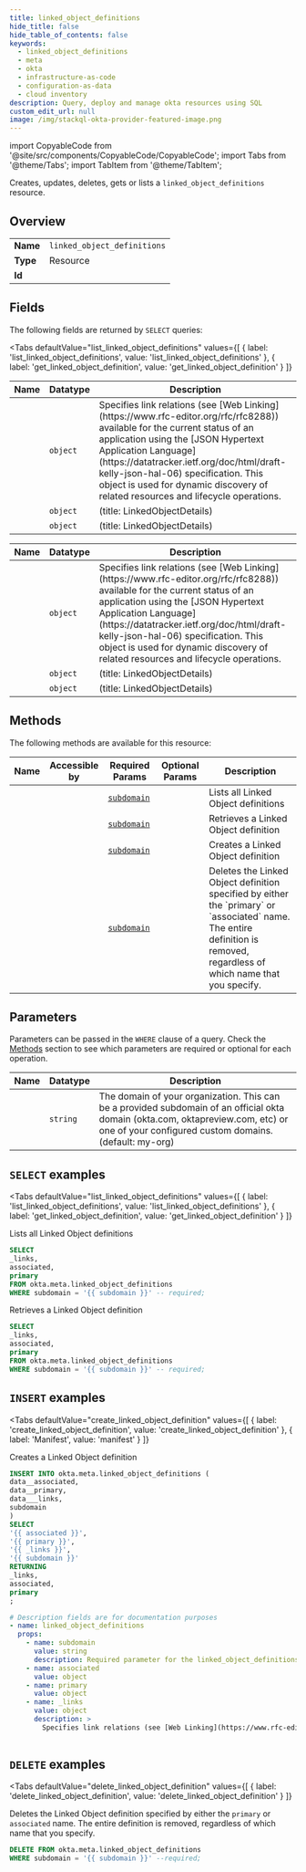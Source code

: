 ```yaml
--- 
title: linked_object_definitions
hide_title: false
hide_table_of_contents: false
keywords:
  - linked_object_definitions
  - meta
  - okta
  - infrastructure-as-code
  - configuration-as-data
  - cloud inventory
description: Query, deploy and manage okta resources using SQL
custom_edit_url: null
image: /img/stackql-okta-provider-featured-image.png
---
```


import CopyableCode from '@site/src/components/CopyableCode/CopyableCode';
import Tabs from '@theme/Tabs';
import TabItem from '@theme/TabItem';

Creates, updates, deletes, gets or lists a <code>linked_object_definitions</code> resource.

## Overview
<table><tbody>
<tr><td><b>Name</b></td><td><code>linked_object_definitions</code></td></tr>
<tr><td><b>Type</b></td><td>Resource</td></tr>
<tr><td><b>Id</b></td><td><CopyableCode code="okta.meta.linked_object_definitions" /></td></tr>
</tbody></table>

## Fields

The following fields are returned by `SELECT` queries:

<Tabs
    defaultValue="list_linked_object_definitions"
    values={[
        { label: 'list_linked_object_definitions', value: 'list_linked_object_definitions' },
        { label: 'get_linked_object_definition', value: 'get_linked_object_definition' }
    ]}
>
<TabItem value="list_linked_object_definitions">

<table>
<thead>
    <tr>
    <th>Name</th>
    <th>Datatype</th>
    <th>Description</th>
    </tr>
</thead>
<tbody>
<tr>
    <td><CopyableCode code="_links" /></td>
    <td><code>object</code></td>
    <td>Specifies link relations (see [Web Linking](https://www.rfc-editor.org/rfc/rfc8288)) available for the current status of an application using the [JSON Hypertext Application Language](https://datatracker.ietf.org/doc/html/draft-kelly-json-hal-06) specification. This object is used for dynamic discovery of related resources and lifecycle operations.</td>
</tr>
<tr>
    <td><CopyableCode code="associated" /></td>
    <td><code>object</code></td>
    <td> (title: LinkedObjectDetails)</td>
</tr>
<tr>
    <td><CopyableCode code="primary" /></td>
    <td><code>object</code></td>
    <td> (title: LinkedObjectDetails)</td>
</tr>
</tbody>
</table>
</TabItem>
<TabItem value="get_linked_object_definition">

<table>
<thead>
    <tr>
    <th>Name</th>
    <th>Datatype</th>
    <th>Description</th>
    </tr>
</thead>
<tbody>
<tr>
    <td><CopyableCode code="_links" /></td>
    <td><code>object</code></td>
    <td>Specifies link relations (see [Web Linking](https://www.rfc-editor.org/rfc/rfc8288)) available for the current status of an application using the [JSON Hypertext Application Language](https://datatracker.ietf.org/doc/html/draft-kelly-json-hal-06) specification. This object is used for dynamic discovery of related resources and lifecycle operations.</td>
</tr>
<tr>
    <td><CopyableCode code="associated" /></td>
    <td><code>object</code></td>
    <td> (title: LinkedObjectDetails)</td>
</tr>
<tr>
    <td><CopyableCode code="primary" /></td>
    <td><code>object</code></td>
    <td> (title: LinkedObjectDetails)</td>
</tr>
</tbody>
</table>
</TabItem>
</Tabs>

## Methods

The following methods are available for this resource:

<table>
<thead>
    <tr>
    <th>Name</th>
    <th>Accessible by</th>
    <th>Required Params</th>
    <th>Optional Params</th>
    <th>Description</th>
    </tr>
</thead>
<tbody>
<tr>
    <td><a href="#list_linked_object_definitions"><CopyableCode code="list_linked_object_definitions" /></a></td>
    <td><CopyableCode code="select" /></td>
    <td><a href="#parameter-subdomain"><code>subdomain</code></a></td>
    <td></td>
    <td>Lists all Linked Object definitions</td>
</tr>
<tr>
    <td><a href="#get_linked_object_definition"><CopyableCode code="get_linked_object_definition" /></a></td>
    <td><CopyableCode code="select" /></td>
    <td><a href="#parameter-subdomain"><code>subdomain</code></a></td>
    <td></td>
    <td>Retrieves a Linked Object definition</td>
</tr>
<tr>
    <td><a href="#create_linked_object_definition"><CopyableCode code="create_linked_object_definition" /></a></td>
    <td><CopyableCode code="insert" /></td>
    <td><a href="#parameter-subdomain"><code>subdomain</code></a></td>
    <td></td>
    <td>Creates a Linked Object definition</td>
</tr>
<tr>
    <td><a href="#delete_linked_object_definition"><CopyableCode code="delete_linked_object_definition" /></a></td>
    <td><CopyableCode code="delete" /></td>
    <td><a href="#parameter-subdomain"><code>subdomain</code></a></td>
    <td></td>
    <td>Deletes the Linked Object definition specified by either the `primary` or `associated` name. The entire definition is removed, regardless of which name that you specify.</td>
</tr>
</tbody>
</table>

## Parameters

Parameters can be passed in the `WHERE` clause of a query. Check the [Methods](#methods) section to see which parameters are required or optional for each operation.

<table>
<thead>
    <tr>
    <th>Name</th>
    <th>Datatype</th>
    <th>Description</th>
    </tr>
</thead>
<tbody>
<tr id="parameter-subdomain">
    <td><CopyableCode code="subdomain" /></td>
    <td><code>string</code></td>
    <td>The domain of your organization. This can be a provided subdomain of an official okta domain (okta.com, oktapreview.com, etc) or one of your configured custom domains. (default: my-org)</td>
</tr>
</tbody>
</table>

## `SELECT` examples

<Tabs
    defaultValue="list_linked_object_definitions"
    values={[
        { label: 'list_linked_object_definitions', value: 'list_linked_object_definitions' },
        { label: 'get_linked_object_definition', value: 'get_linked_object_definition' }
    ]}
>
<TabItem value="list_linked_object_definitions">

Lists all Linked Object definitions

```sql
SELECT
_links,
associated,
primary
FROM okta.meta.linked_object_definitions
WHERE subdomain = '{{ subdomain }}' -- required;
```
</TabItem>
<TabItem value="get_linked_object_definition">

Retrieves a Linked Object definition

```sql
SELECT
_links,
associated,
primary
FROM okta.meta.linked_object_definitions
WHERE subdomain = '{{ subdomain }}' -- required;
```
</TabItem>
</Tabs>


## `INSERT` examples

<Tabs
    defaultValue="create_linked_object_definition"
    values={[
        { label: 'create_linked_object_definition', value: 'create_linked_object_definition' },
        { label: 'Manifest', value: 'manifest' }
    ]}
>
<TabItem value="create_linked_object_definition">

Creates a Linked Object definition

```sql
INSERT INTO okta.meta.linked_object_definitions (
data__associated,
data__primary,
data___links,
subdomain
)
SELECT 
'{{ associated }}',
'{{ primary }}',
'{{ _links }}',
'{{ subdomain }}'
RETURNING
_links,
associated,
primary
;
```
</TabItem>
<TabItem value="manifest">

```yaml
# Description fields are for documentation purposes
- name: linked_object_definitions
  props:
    - name: subdomain
      value: string
      description: Required parameter for the linked_object_definitions resource.
    - name: associated
      value: object
    - name: primary
      value: object
    - name: _links
      value: object
      description: >
        Specifies link relations (see [Web Linking](https://www.rfc-editor.org/rfc/rfc8288)) available for the current status of an application using the [JSON Hypertext Application Language](https://datatracker.ietf.org/doc/html/draft-kelly-json-hal-06) specification. This object is used for dynamic discovery of related resources and lifecycle operations.
        
```
</TabItem>
</Tabs>


## `DELETE` examples

<Tabs
    defaultValue="delete_linked_object_definition"
    values={[
        { label: 'delete_linked_object_definition', value: 'delete_linked_object_definition' }
    ]}
>
<TabItem value="delete_linked_object_definition">

Deletes the Linked Object definition specified by either the `primary` or `associated` name. The entire definition is removed, regardless of which name that you specify.

```sql
DELETE FROM okta.meta.linked_object_definitions
WHERE subdomain = '{{ subdomain }}' --required;
```
</TabItem>
</Tabs>
